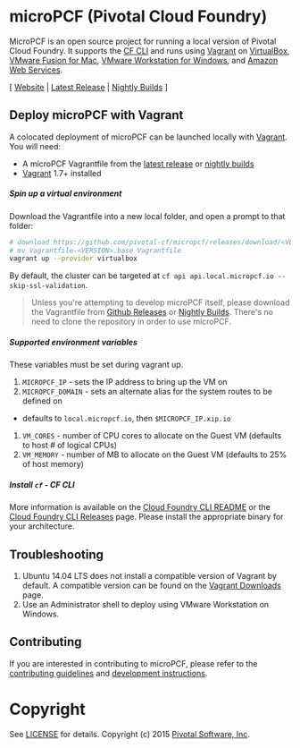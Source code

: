 # microPCF (Pivotal Cloud Foundry)

MicroPCF is an open source project for running a local version of Pivotal Cloud Foundry.  It supports the [CF CLI](https://github.com/cloudfoundry/cli) and runs using [Vagrant](https://www.vagrantup.com/) on [VirtualBox](https://www.virtualbox.org/), [VMware Fusion for Mac](https://www.vmware.com/products/fusion), [VMware Workstation for Windows](https://www.vmware.com/products/workstation), and [Amazon Web Services](http://aws.amazon.com/).

[ [Website](http://micropcf.io) | [Latest Release](https://github.com/pivotal-cf/micropcf/releases/latest) | [Nightly Builds](https://micropcf.s3.amazonaws.com/nightly/index.html) ]

## Deploy microPCF with Vagrant

A colocated deployment of microPCF can be launched locally with [Vagrant](https://vagrantup.com/). You will need:

* A microPCF Vagrantfile from the [latest release](https://github.com/pivotal-cf/micropcf/releases/latest) or [nightly builds](https://micropcf.s3.amazonaws.com/nightly/index.html)
* [Vagrant](https://vagrantup.com/) 1.7+ installed

##### Spin up a virtual environment

Download the Vagrantfile into a new local folder, and open a prompt to that folder:

```bash
# download https://github.com/pivotal-cf/micropcf/releases/download/<VERSION>/Vagrantfile-<VERSION>.base
# mv Vagrantfile-<VERSION>.base Vagrantfile
vagrant up --provider virtualbox
```

By default, the cluster can be targeted at `cf api api.local.micropcf.io --skip-ssl-validation`.

> Unless you're attempting to develop microPCF itself, please download the Vagrantfile from [Github Releases](https://github.com/pivotal-cf/micropcf/releases/latest) or [Nightly Builds](https://micropcf.s3.amazonaws.com/nightly/index.html).  There's no need to clone the repository in order to use microPCF.

##### Supported environment variables

These variables must be set during vagrant up.

1. `MICROPCF_IP` - sets the IP address to bring up the VM on
1. `MICROPCF_DOMAIN` - sets an alternate alias for the system routes to be defined on
  - defaults to `local.micropcf.io`, then `$MICROPCF_IP.xip.io`
1. `VM_CORES` - number of CPU cores to allocate on the Guest VM (defaults to host # of logical CPUs)
1. `VM_MEMORY` - number of MB to allocate on the Guest VM (defaults to 25% of host memory)

##### Install `cf` - CF CLI

More information is available on the [Cloud Foundry CLI README](https://github.com/cloudfoundry/cli#downloads) or the [Cloud Foundry CLI Releases](https://github.com/cloudfoundry/cli/releases/latest) page.  Please install the appropriate binary for your architecture.

## Troubleshooting

1. Ubuntu 14.04 LTS does not install a compatible version of Vagrant by default.  A compatible version can be found on the [Vagrant Downloads](http://www.vagrantup.com/downloads.html) page.
1. Use an Administrator shell to deploy using VMware Workstation on Windows.

## Contributing

If you are interested in contributing to microPCF, please refer to the [contributing guidelines](CONTRIBUTING.md) and [development instructions](DEVELOP.md).

# Copyright

See [LICENSE](LICENSE) for details.
Copyright (c) 2015 [Pivotal Software, Inc](http://www.pivotal.io/).
